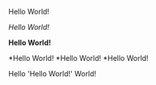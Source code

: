 Hello World!

*Hello World!*

**Hello World!**

*Hello World!
*Hello World!
*Hello World!

Hello 'Hello World!' World!
